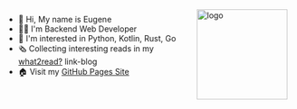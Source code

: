 <img src="https://github-readme-stats.vercel.app/api?username=iamthen0ise&show_icons=true" alt="logo" height="160" align="right" style="margin: 5px; margin-bottom: 20px;" />

- 👋  Hi, My name is Eugene
- 👷‍♂️  I'm Backend Web Developer
- 🔭  I'm interested in Python, Kotlin, Rust, Go
- 🗞  Collecting interesting reads in my [what2read?](https://w2r.now.sh) link-blog
- 🏠  Visit my [GitHub Pages Site](https://iamthen0ise.github.io/)
